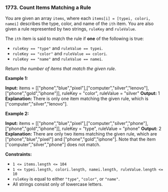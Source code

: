 ### 1773\. Count Items Matching a Rule

You are given an array `items`, where each `items[i] = [typei, colori, namei]` describes the type, color, and name of the `ith` item. You are also given a rule represented by two strings, `ruleKey` and `ruleValue`.

The `ith` item is said to match the rule if **one** of the following is true:

*   `ruleKey == "type"` and `ruleValue == typei`.
*   `ruleKey == "color"` and `ruleValue == colori`.
*   `ruleKey == "name"` and `ruleValue == namei`.

Return _the number of items that match the given rule_.

**Example 1:**

**Input:** items = \[\["phone","blue","pixel"\],\["computer","silver","lenovo"\],\["phone","gold","iphone"\]\], ruleKey = "color", ruleValue = "silver"
**Output:** 1
**Explanation:** There is only one item matching the given rule, which is \["computer","silver","lenovo"\].

**Example 2:**

**Input:** items = \[\["phone","blue","pixel"\],\["computer","silver","phone"\],\["phone","gold","iphone"\]\], ruleKey = "type", ruleValue = "phone"
**Output:** 2
**Explanation:** There are only two items matching the given rule, which are \["phone","blue","pixel"\] and \["phone","gold","iphone"\]. Note that the item \["computer","silver","phone"\] does not match.

**Constraints:**

*   `1 <= items.length <= 104`
*   `1 <= typei.length, colori.length, namei.length, ruleValue.length <= 10`
*   `ruleKey` is equal to either `"type"`, `"color"`, or `"name"`.
*   All strings consist only of lowercase letters.
